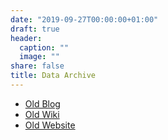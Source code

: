 ```yaml
---
date: "2019-09-27T00:00:00+01:00"
draft: true
header:
  caption: ""
  image: ""
share: false
title: Data Archive
---
```

- [Old Blog](http://asmaier.blogspot.de/)
- [Old Wiki](http://maierandi.wikidot.com/)
- [Old Website](https://www.maierandi.com/index2.html)
